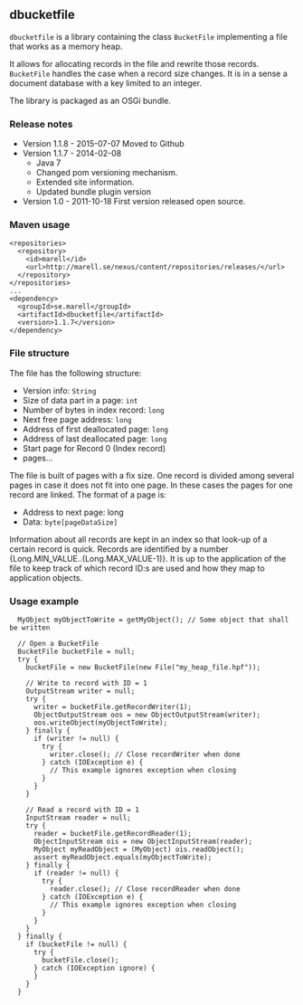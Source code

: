 ## dbucketfile
``dbucketfile`` is a library containing the class ``BucketFile`` implementing a file that works as a memory heap.

It allows for allocating records in the file and rewrite those records. ``BucketFile`` handles the case
when a record size changes. It is in a sense a document database with a key limited to an integer.

The library is packaged as an OSGi bundle.

### Release notes
* Version 1.1.8 - 2015-07-07  Moved to Github
* Version 1.1.7 - 2014-02-08
  * Java 7
  * Changed pom versioning mechanism.
  * Extended site information.
  * Updated bundle plugin version
* Version 1.0 - 2011-10-18  First version released open source.

### Maven usage
```
<repositories>
  <repository>
    <id>marell</id>
    <url>http://marell.se/nexus/content/repositories/releases/</url>
  </repository>
</repositories>
...
<dependency>
  <groupId>se.marell</groupId>
  <artifactId>dbucketfile</artifactId>
  <version>1.1.7</version>
</dependency>
```
### File structure
The file has the following structure:
  * Version info: ``String``
  * Size of data part in a page: ``int``
  * Number of bytes in index record: ``long``
  * Next free page address: ``long``
  * Address of first deallocated page: ``long``
  * Address of last deallocated page: ``long``
  * Start page for Record 0 (Index record)
  * pages...

The file is built of pages with a fix size. One record is divided among several pages in
case it does not fit into one page. In these cases the pages for one record are
linked. The format of a page is:
  * Address to next page: long
  * Data: ``byte[pageDataSize]``

Information about all records are kept in an index so that look-up of a certain record is quick. Records
are identified by a number {Long.MIN_VALUE..(Long.MAX_VALUE-1)}. It is up to the application of the file to
keep track of which record ID:s are used and how they map to application objects.

### Usage example

```
  MyObject myObjectToWrite = getMyObject(); // Some object that shall be written

  // Open a BucketFile
  BucketFile bucketFile = null;
  try {
    bucketFile = new BucketFile(new File("my_heap_file.hpf"));

    // Write to record with ID = 1
    OutputStream writer = null;
    try {
      writer = bucketFile.getRecordWriter(1);
      ObjectOutputStream oos = new ObjectOutputStream(writer);
      oos.writeObject(myObjectToWrite);
    } finally {
      if (writer != null) {
        try {
          writer.close(); // Close recordWriter when done
        } catch (IOException e) {
          // This example ignores exception when closing
        }
      }
    }

    // Read a record with ID = 1
    InputStream reader = null;
    try {
      reader = bucketFile.getRecordReader(1);
      ObjectInputStream ois = new ObjectInputStream(reader);
      MyObject myReadObject = (MyObject) ois.readObject();
      assert myReadObject.equals(myObjectToWrite);
    } finally {
      if (reader != null) {
        try {
          reader.close(); // Close recordReader when done
        } catch (IOException e) {
          // This example ignores exception when closing
        }
      }
    }
  } finally {
    if (bucketFile != null) {
      try {
        bucketFile.close();
      } catch (IOException ignore) {
      }
    }
  }
```
